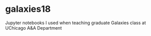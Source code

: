 # galaxies18
Jupyter notebooks I used when teaching graduate Galaxies class at UChicago A&amp;A Department
